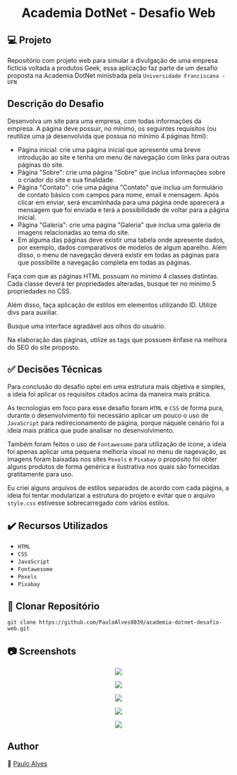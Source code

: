 <h1 align="center">Academia DotNet - Desafio Web</h1>

## :computer: Projeto

Repositório com projeto web para simular a divulgação de uma empresa fictícia voltada a produtos Geek, essa aplicação faz parte de um desafio proposta na Academia DotNet ministrada pela `Universidade Franciscana - UFN `

## Descrição do Desafio

Desenvolva um site para uma empresa, com todas informações da empresa. A página deve possuir, no mínimo, os seguintes requisitos (ou reutilize uma já desenvolvida que possua no mínimo 4 páginas html):
- Página inicial: crie uma página inicial que apresente uma breve introdução ao site e tenha um menu de navegação com links para outras páginas do site.
- Página "Sobre": crie uma página "Sobre" que inclua informações sobre o criador do site e sua finalidade.
- Página "Contato": crie uma página "Contato" que inclua um formulário de contato básico com campos para nome, email e mensagem. Após clicar em enviar, será encaminhada para uma página onde aparecerá a mensagem que foi enviada e terá a possibilidade de voltar para a página inicial.
- Página "Galeria": crie uma página "Galeria" que inclua uma galeria de imagens relacionadas ao tema do site.
- Em alguma das páginas deve existir uma tabela onde apresente dados, por exemplo, dados comparativos de modelos de algum aparelho.
Além disso, o menu de navegação deverá existir em todas as páginas para que possibilite a navegação completa em todas as páginas.

Faça com que as páginas HTML possuam no minimo 4 classes distintas. Cada classe deverá ter propriedades alteradas, busque ter no minimo 5 propriedades no CSS.

Além disso, faça aplicação de estilos em elementos utilizando ID. Utilize divs para auxiliar.

Busque uma interface agradável aos olhos do usuário.

Na elaboração das páginas, utilize as tags que possuem ênfase na melhora do SEO do site proposto.

## :white_check_mark: Decisões Técnicas

Para conclusão do desafio optei em uma estrutura mais objetiva e simples, a ideia foi aplicar os requisitos citados acima da maneira mais prática.

As tecnologias em foco para esse desafio foram `HTML` e `CSS` de forma pura, durante o desenvolvimento foi necessário aplicar um pouco o uso de `JavaScript` para redirecionamento de página, porque naquele cenário
foi a ideia mais prática que pude analisar no desenvolvimento. 

Também foram feitos o uso de `Fontawesome` para utilização de ícone, a ideia foi apenas aplicar uma pequena melhoria visual no menu de nagevação, as imagens foram baixadas nos sites `Pexels` e `Pixabay` o propósito foi obter alguns produtos de forma genérica e ilustrativa nos quais são fornecidas gratitamente para uso.  

Eu criei alguns arquivos de estilos separados de acordo com cada página, a ideia foi tentar modularizar a estrutura do projeto e evitar que o arquivo `style.css` estivesse sobrecarregado com vários estilos.

## ✔️ Recursos Utilizados

- ``HTML``
- ``CSS``
- ``JavaScript``
- ``Fontawesome``
- ``Pexels``
- ``Pixabay``

## :floppy_disk: Clonar Repositório

```git clone https://github.com/PauloAlves8039/academia-dotnet-desafio-web.git```

## :camera: Screenshots

<p align="center"> <img src="https://github.com/PauloAlves8039/academia-dotnet-desafio-web/blob/master/assets/images/screenshot1.PNG" /></p>
<p align="center"> <img src="https://github.com/PauloAlves8039/academia-dotnet-desafio-web/blob/master/assets/images/screenshot2.PNG" /></p>
<p align="center"> <img src="https://github.com/PauloAlves8039/academia-dotnet-desafio-web/blob/master/assets/images/screenshot3.PNG" /></p>
<p align="center"> <img src="https://github.com/PauloAlves8039/academia-dotnet-desafio-web/blob/master/assets/images/screenshot4.PNG" /></p>
<p align="center"> <img src="https://github.com/PauloAlves8039/academia-dotnet-desafio-web/blob/master/assets/images/screenshot5.PNG" /></p>

## Author
:boy: [Paulo Alves](https://github.com/PauloAlves8039)

